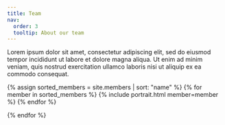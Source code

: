 ```yaml
---
title: Team
nav:
  order: 3
  tooltip: About our team
---
```



Lorem ipsum dolor sit amet, consectetur adipiscing elit, sed do eiusmod tempor
incididunt ut labore et dolore magna aliqua. Ut enim ad minim veniam, quis
nostrud exercitation ullamco laboris nisi ut aliquip ex ea commodo consequat.

<div class="portrait-list">
  {% assign sorted_members = site.members | sort: "name" %}
  {% for member in sorted_members %}
    {% include portrait.html member=member %}
  {% endfor %}
</div>

  {% endfor %}
</div>

